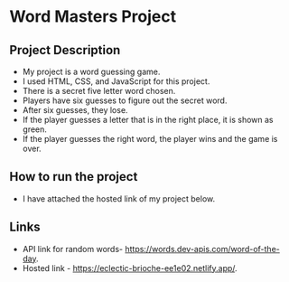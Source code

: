 # Word Masters Project

## Project Description

- My project is a word guessing game.
- I used HTML, CSS, and JavaScript for this project.
- There is a secret five letter word chosen.
- Players have six guesses to figure out the secret word.
- After six guesses, they lose.
- If the player guesses a letter that is in the right place, it is shown as green.
- If the player guesses the right word, the player wins and the game is over.


## How to run the project

- I have attached the hosted link of my project below.

## Links

- API link for random words-  https://words.dev-apis.com/word-of-the-day.
- Hosted link - https://eclectic-brioche-ee1e02.netlify.app/.
